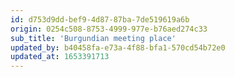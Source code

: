 ```yaml
---
id: d753d9dd-bef9-4d87-87ba-7de519619a6b
origin: 0254c508-8753-4999-977e-b76aed274c33
sub_title: 'Burgundian meeting place'
updated_by: b40458fa-e73a-4f88-bfa1-570cd54b72e0
updated_at: 1653391713
---
```

